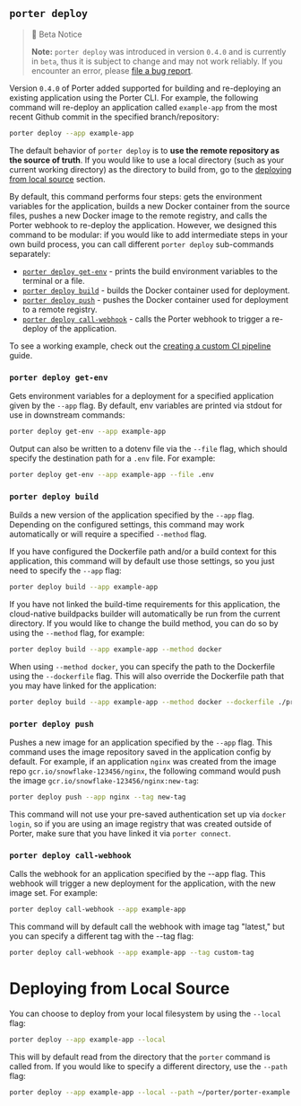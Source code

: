 ## `porter deploy`

> 🚧 Beta Notice
> 
> **Note:** `porter deploy` was introduced in version `0.4.0` and is currently in `beta`, thus it is subject to change and may not work reliably. If you encounter an error, please [file a bug report](https://github.com/porter-dev/porter/issues/new?assignees=&labels=&template=bug.md). 

Version `0.4.0` of Porter added supported for building and re-deploying an existing application using the Porter CLI. For example, the following command will re-deploy an application called `example-app` from the most recent Github commit in the specified branch/repository:

```sh
porter deploy --app example-app
```

The default behavior of `porter deploy` is to **use the remote repository as the source of truth**. If you would like to use a local directory (such as your current working directory) as the directory to build from, go to the [deploying from local source](#deploying-from-local-source) section.

By default, this command performs four steps: gets the environment variables for the application, builds a new Docker container from the source files, pushes a new Docker image to the remote registry, and calls the Porter webhook to re-deploy the application. However, we designed this command to be modular: if you would like to add intermediate steps in your own build process, you can call different `porter deploy` sub-commands separately:

- [`porter deploy get-env`](#porter-deploy-get-env) - prints the build environment variables to the terminal or a file.  
- [`porter deploy build`](#porter-deploy-build) - builds the Docker container used for deployment.
- [`porter deploy push`](#porter-deploy-push) - pushes the Docker container used for deployment to a remote registry.
- [`porter deploy call-webhook`](#porter-deploy-call-webhook) - calls the Porter webhook to trigger a re-deploy of the application. 

To see a working example, check out the [creating a custom CI pipeline]() guide.

### `porter deploy get-env`

Gets environment variables for a deployment for a specified application given by the `--app` flag. By default, env variables are printed via stdout for use in downstream commands:

```sh
porter deploy get-env --app example-app
```

Output can also be written to a dotenv file via the `--file` flag, which should specify the destination path for a `.env` file. For example:

```sh
porter deploy get-env --app example-app --file .env
```

### `porter deploy build`

Builds a new version of the application specified by the `--app` flag. Depending on the configured settings, this command may work automatically or will require a specified `--method` flag. 

If you have configured the Dockerfile path and/or a build context for this application, this command will by default use those settings, so you just need to specify the `--app` flag:

```sh
porter deploy build --app example-app
```

If you have not linked the build-time requirements for this application, the cloud-native buildpacks builder will automatically be run from the current directory. If you would like to change the build method, you can do so by using the `--method` flag, for example:

```sh
porter deploy build --app example-app --method docker
```

When using `--method docker`, you can specify the path to the Dockerfile using the `--dockerfile` flag. This will also override the Dockerfile path that you may have linked for the application:

```sh
porter deploy build --app example-app --method docker --dockerfile ./prod.Dockerfile
```

### `porter deploy push`

Pushes a new image for an application specified by the `--app` flag. This command uses the image repository saved in the application config by default. For example, if an application `nginx` was created from the image repo `gcr.io/snowflake-123456/nginx`, the following command would push the image `gcr.io/snowflake-123456/nginx:new-tag`:

```sh
porter deploy push --app nginx --tag new-tag
```

This command will not use your pre-saved authentication set up via `docker login`, so if you are using an image registry that was created outside of Porter, make sure that you have linked it via `porter connect`.

### `porter deploy call-webhook`

Calls the webhook for an application specified by the --app flag. This webhook will trigger a new deployment for the application, with the new image set. For example:

```sh
porter deploy call-webhook --app example-app
```

This command will by default call the webhook with image tag "latest," but you can specify a different tag with the --tag flag:

```sh
porter deploy call-webhook --app example-app --tag custom-tag
```

# Deploying from Local Source

You can choose to deploy from your local filesystem by using the `--local` flag:

```sh
porter deploy --app example-app --local
```

This will by default read from the directory that the `porter` command is called from. If you would like to specify a different directory, use the `--path` flag:

```sh
porter deploy --app example-app --local --path ~/porter/porter-example
```
